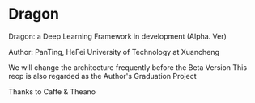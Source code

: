 # Dragon

Dragon: a Deep Learning Framework in development (Alpha. Ver)

Author: PanTing, HeFei University of Technology at Xuancheng

We will change the architecture frequently before the Beta Version
This reop is also regarded as the Author's Graduation Project

Thanks to Caffe & Theano
